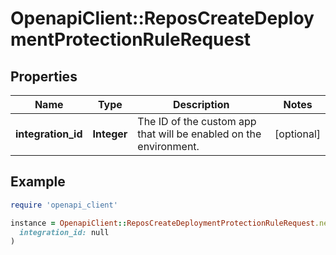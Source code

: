 # OpenapiClient::ReposCreateDeploymentProtectionRuleRequest

## Properties

| Name | Type | Description | Notes |
| ---- | ---- | ----------- | ----- |
| **integration_id** | **Integer** | The ID of the custom app that will be enabled on the environment. | [optional] |

## Example

```ruby
require 'openapi_client'

instance = OpenapiClient::ReposCreateDeploymentProtectionRuleRequest.new(
  integration_id: null
)
```

